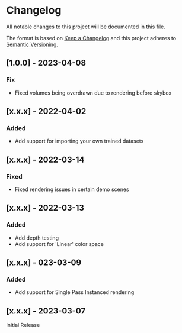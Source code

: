 # Changelog

All notable changes to this project will be documented in this file.

The format is based on [Keep a Changelog](http://keepachangelog.com/en/1.0.0/)
and this project adheres to [Semantic Versioning](http://semver.org/spec/v2.0.0.html).

## [1.0.0] - 2023-04-08

### Fix

- Fixed volumes being overdrawn due to rendering before skybox

## [x.x.x] - 2022-04-02

### Added

- Add support for importing your own trained datasets

## [x.x.x] - 2022-03-14

### Fixed

- Fixed rendering issues in certain demo scenes 

## [x.x.x] - 2022-03-13

### Added

- Add depth testing
- Add support for 'Linear' color space

## [x.x.x] - 023-03-09

### Added

- Add support for Single Pass Instanced rendering

## [x.x.x] - 2023-03-07
Initial Release